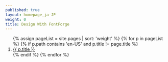 ```yaml
---
published: true
layout: homepage_ja-JP
weight: 0
title: Design With FontForge
---
```


<!--
<div style="background: white; width: 100%; text-align:center; padding:1em">
<img src="images/2013-02-18_love.png" width="400px" alt="Praise on Twitter">
</div>
-->

<ol class="rectangle-list">
  {% assign pageList = site.pages | sort: 'weight' %}
  {% for p in pageList %}
    {% if p.path contains 'en-US' and p.title != page.title %}
      <li>
        <a {% if p.url == page.url %}class="active"{% endif %} href="{{ p.url }}">
          {{ p.title }}
        </a>
      </li>
    {% endif %}
  {% endfor %}
</ol>
